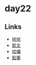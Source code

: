 # day22

## Links

- [吠吠](https://rabbittee.github.io/JavaScript30/day22/haha/)
- [凱文](https://rabbittee.github.io/JavaScript30/day22/kevin/)
- [哈囉](https://rabbittee.github.io/JavaScript30/day22/kirby/)
- [鉛筆](https://rabbittee.github.io/JavaScript30/day22/pencil/)
